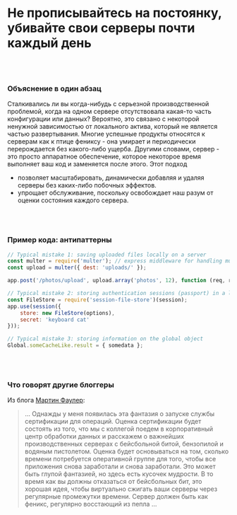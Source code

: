 # Не прописывайтесь на постоянку, убивайте свои серверы почти каждый день

<br/><br/>

### Объяснение в один абзац

Сталкивались ли вы когда-нибудь с серьезной производственной проблемой, когда на одном сервере отсутствовала какая-то часть конфигурации или данных? Вероятно, это связано с некоторой ненужной зависимостью от локального актива, который не является частью развертывания. Многие успешные продукты относятся к серверам как к птице фениксу - она ​​умирает и периодически перерождается без какого-либо ущерба. Другими словами, сервер - это просто аппаратное обеспечение, которое некоторое время выполняет ваш код и заменяется после этого.
Этот подход

- позволяет масштабировать, динамически добавляя и удаляя серверы без каких-либо побочных эффектов.
- упрощает обслуживание, поскольку освобождает наш разум от оценки состояния каждого сервера.

<br/><br/>

### Пример кода: антипаттерны

```javascript
// Typical mistake 1: saving uploaded files locally on a server
const multer = require('multer'); // express middleware for handling multipart uploads
const upload = multer({ dest: 'uploads/' });

app.post('/photos/upload', upload.array('photos', 12), function (req, res, next) {});

// Typical mistake 2: storing authentication sessions (passport) in a local file or memory
const FileStore = require('session-file-store')(session);
app.use(session({
    store: new FileStore(options),
    secret: 'keyboard cat'
}));

// Typical mistake 3: storing information on the global object
Global.someCacheLike.result = { somedata };
```

<br/><br/>

### Что говорят другие блоггеры

Из блога [Мартин Фаулер](https://martinfowler.com/bliki/PhoenixServer.html):
> ... Однажды у меня появилась эта фантазия о запуске службы сертификации для операций. Оценка сертификации будет состоять из того, что мы с коллегой поедем в корпоративный центр обработки данных и расскажем о важнейших производственных серверах с бейсбольной битой, бензопилой и водяным пистолетом. Оценка будет основываться на том, сколько времени потребуется оперативной группе для того, чтобы все приложения снова заработали и снова заработали. Это может быть глупой фантазией, но здесь есть кусочек мудрости. В то время как вы должны отказаться от бейсбольных бит, это хорошая идея, чтобы виртуально сжигать ваши серверы через регулярные промежутки времени. Сервер должен быть как феникс, регулярно восстающий из пепла ...

<br/><br/>
